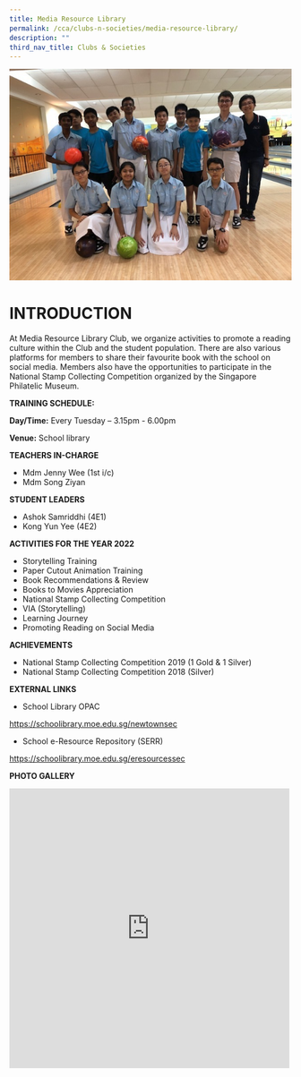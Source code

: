 ```yaml
---
title: Media Resource Library
permalink: /cca/clubs-n-societies/media-resource-library/
description: ""
third_nav_title: Clubs & Societies
---
```

![](/images/profile%20picture%201.jpg)
# INTRODUCTION

At Media Resource Library Club, we organize activities to promote a reading culture within the Club and the student population. There are also various platforms for members to share their favourite book with the school on social media. Members also have the opportunities to participate in the National Stamp Collecting Competition organized by the Singapore Philatelic Museum.

**TRAINING SCHEDULE:**

**Day/Time:** Every Tuesday – 3.15pm - 6.00pm

**Venue:** School library

**TEACHERS IN-CHARGE**
* Mdm Jenny Wee (1st i/c)
* Mdm Song Ziyan

**STUDENT LEADERS**

* Ashok Samriddhi (4E1)
* Kong Yun Yee (4E2)

**ACTIVITIES FOR THE YEAR 2022**

* Storytelling Training
* Paper Cutout Animation Training
* Book Recommendations &amp; Review
* Books to Movies Appreciation
* National Stamp Collecting Competition
* VIA (Storytelling)
* Learning Journey
* Promoting Reading on Social Media

**ACHIEVEMENTS**
* National Stamp Collecting Competition 2019 (1 Gold &amp; 1 Silver)
* National Stamp Collecting Competition 2018 (Silver)

**EXTERNAL LINKS**

* School Library OPAC

https://schoolibrary.moe.edu.sg/newtownsec

* School e-Resource Repository (SERR)


https://schoolibrary.moe.edu.sg/eresourcessec

**PHOTO GALLERY**

<iframe allowfullscreen="true" height="500" width="500" frameborder="0" src="https://docs.google.com/presentation/d/e/2PACX-1vSDLhzYNdk71H-cqXCapJq21XNm3wrN7yGBdQIKLPKqNB2kwn2UxwN5hsABRwprQrZS-CNSxBCe0pcY/embed?start=true&amp;loop=true&amp;delayms=3000"></iframe>